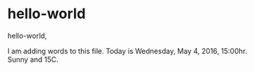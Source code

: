 # hello-world
hello-world,

I am adding words to this file.
Today is Wednesday, May 4, 2016, 15:00hr. 
Sunny and 15C. 
